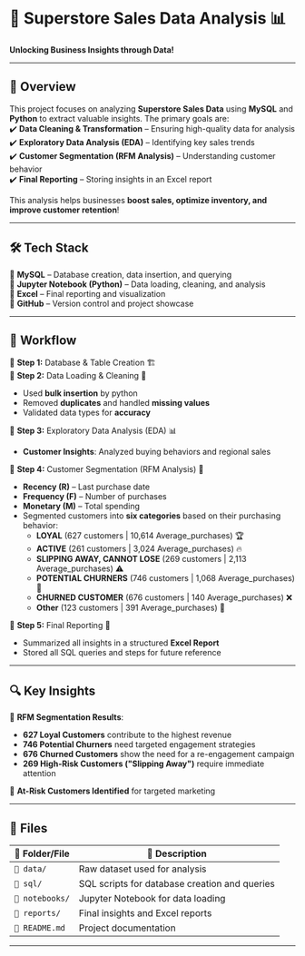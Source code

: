 # 🛒 Superstore Sales Data Analysis 📊  
**Unlocking Business Insights through Data!**  

---

## 🌟 Overview  
This project focuses on analyzing **Superstore Sales Data** using **MySQL** and **Python** to extract valuable insights. The primary goals are:  
✔️ **Data Cleaning & Transformation** – Ensuring high-quality data for analysis  
✔️ **Exploratory Data Analysis (EDA)** – Identifying key sales trends  
✔️ **Customer Segmentation (RFM Analysis)** – Understanding customer behavior  
✔️ **Final Reporting** – Storing insights in an Excel report  

This analysis helps businesses **boost sales, optimize inventory, and improve customer retention**!  

---

## 🛠️ Tech Stack  
🔹 **MySQL** – Database creation, data insertion, and querying  
🔹 **Jupyter Notebook (Python)** – Data loading, cleaning, and analysis  
🔹 **Excel** – Final reporting and visualization  
🔹 **GitHub** – Version control and project showcase  

---
## 📝 Workflow  
🔹 **Step 1:** Database & Table Creation 🏗️   
🔹 **Step 2:** Data Loading & Cleaning 🧹  
- Used **bulk insertion** by python  
- Removed **duplicates** and handled **missing values**  
- Validated data types for **accuracy**  

🔹 **Step 3:** Exploratory Data Analysis (EDA) 📊  
- **Customer Insights**: Analyzed buying behaviors and regional sales  

🔹 **Step 4:** Customer Segmentation (RFM Analysis) 🎯  
- **Recency (R)** – Last purchase date  
- **Frequency (F)** – Number of purchases  
- **Monetary (M)** – Total spending  
- Segmented customers into **six categories** based on their purchasing behavior:  
  - **LOYAL** (627 customers | 10,614 Average_purchases) 🏆  
  - **ACTIVE** (261 customers | 3,024 Average_purchases) 🔥  
  - **SLIPPING AWAY, CANNOT LOSE** (269 customers | 2,113 Average_purchases) ⚠️  
  - **POTENTIAL CHURNERS** (746 customers | 1,068 Average_purchases) 🚨  
  - **CHURNED CUSTOMER** (676 customers | 140 Average_purchases) ❌  
  - **Other** (123 customers | 391 Average_purchases) 💭  

🔹 **Step 5:** Final Reporting 📑  
- Summarized all insights in a structured **Excel Report**  
- Stored all SQL queries and steps for future reference  

---

## 🔍 Key Insights  
📌 **RFM Segmentation Results**:  
   - **627 Loyal Customers** contribute to the highest revenue  
   - **746 Potential Churners** need targeted engagement strategies  
   - **676 Churned Customers** show the need for a re-engagement campaign  
   - **269 High-Risk Customers ("Slipping Away")** require immediate attention
 
📌 **At-Risk Customers Identified** for targeted marketing  

---

## 📂 Files  
| 📁 Folder/File   | 📄 Description |
|-----------------|---------------|
| `📁 data/`      | Raw dataset used for analysis |
| `📁 sql/`       | SQL scripts for database creation and queries |
| `📁 notebooks/` | Jupyter Notebook for data loading  |
| `📁 reports/`   | Final insights and Excel reports |
| `📜 README.md`  | Project documentation |

---
